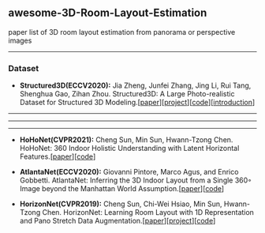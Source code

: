 ## awesome-3D-Room-Layout-Estimation
paper list of 3D room layout estimation from panorama or perspective images

-----------------------
### Dataset

* **Structured3D(ECCV2020):** Jia Zheng, Junfei Zhang, Jing Li, Rui Tang, Shenghua Gao, Zihan Zhou. Structured3D: A Large Photo-realistic Dataset for Structured 3D Modeling.[[paper](https://arxiv.org/abs/1908.00222)][[project](https://structured3d-dataset.org/)][[code](https://github.com/bertjiazheng/Structured3D)][[introduction](https://zhuanlan.zhihu.com/p/77555645)] 


-----------------------
-----------------------
-----------------------

* **HoHoNet(CVPR2021):** Cheng Sun, Min Sun, Hwann-Tzong Chen. HoHoNet: 360 Indoor Holistic Understanding with Latent Horizontal Features.[[paper](https://arxiv.org/abs/2011.11498)][[code](https://github.com/sunset1995/HoHoNet)]

* **AtlantaNet(ECCV2020):** Giovanni Pintore, Marco Agus, and Enrico Gobbetti. AtlantaNet: Inferring the 3D Indoor Layout from a Single 360◦ Image beyond the Manhattan World Assumption.[[paper](http://vic.crs4.it/data/papers/eccv2020-atlantanet.pdf)][[code](https://github.com/crs4/AtlantaNet)]

* **HorizonNet(CVPR2019):** Cheng Sun, Chi-Wei Hsiao, Min Sun, Hwann-Tzong Chen. HorizonNet: Learning Room Layout with 1D Representation and Pano Stretch Data Augmentation.[[paper](https://arxiv.org/abs/1901.03861)][[project](https://sunset1995.github.io/HorizonNet/)][[code](https://github.com/sunset1995/HorizonNet)]
